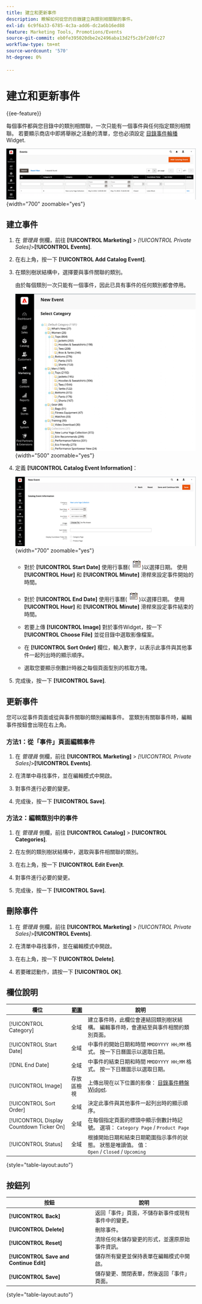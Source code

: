 ```yaml
---
title: 建立和更新事件
description: 瞭解如何從您的目錄建立與類別相關聯的事件。
exl-id: 6c9f6a33-6785-4c3a-add6-dc2a6b16ed88
feature: Marketing Tools, Promotions/Events
source-git-commit: eb0fe395020dbe2e2496aba13d2f5c2bf2d0fc27
workflow-type: tm+mt
source-wordcount: '570'
ht-degree: 0%

---
```


# 建立和更新事件

{{ee-feature}}

每個事件都與您目錄中的類別相關聯，一次只能有一個事件與任何指定類別相關聯。 若要顯示商店中即將舉辦之活動的清單，您也必須設定 [目錄事件輪播](../content-design/widget-event-carousel.md) Widget.

![事件清單](./assets/category-events.png){width="700" zoomable="yes"}

## 建立事件

1. 在 _管理員_ 側欄，前往 **[!UICONTROL Marketing]** > _[!UICONTROL Private Sales]_>**[!UICONTROL Events]**.

1. 在右上角，按一下 **[!UICONTROL Add Catalog Event]**.

1. 在類別樹狀結構中，選擇要與事件關聯的類別。

   由於每個類別一次只能有一個事件，因此已具有事件的任何類別都會停用。

   ![新事件 — 類別樹狀結構](./assets/catalog-events-category-tree.png){width="500" zoomable="yes"}

1. 定義 **[!UICONTROL Catalog Event Information]**：

   ![目錄事件資訊](./assets/catalog-event-information.png){width="700" zoomable="yes"}

   - 對於 **[!UICONTROL Start Date]** 使用行事曆(![行事曆圖示](../assets/icon-calendar.png))以選擇日期。 使用 **[!UICONTROL Hour]** 和 **[!UICONTROL Minute]** 滑桿來設定事件開始的時間。

   - 對於 **[!UICONTROL End Date]** 使用行事曆(![行事曆圖示](../assets/icon-calendar.png))以選擇日期。 使用 **[!UICONTROL Hour]** 和 **[!UICONTROL Minute]** 滑桿來設定事件結束的時間。

   - 若要上傳 **[!UICONTROL Image]** 對於事件Widget，按一下 **[!UICONTROL Choose File]** 並從目錄中選取影像檔案。

   - 在 **[!UICONTROL Sort Order]** 欄位，輸入數字，以表示此事件與其他事件一起列出時的顯示順序。

   - 選取您要顯示倒數計時器之每個頁面型別的核取方塊。

1. 完成後，按一下 **[!UICONTROL Save]**.

## 更新事件

您可以從事件頁面或從與事件關聯的類別編輯事件。 當類別有關聯事件時，編輯事件按鈕會出現在右上角。

### 方法1：從「事件」頁面編輯事件

1. 在 _管理員_ 側欄，前往 **[!UICONTROL Marketing]** > _[!UICONTROL Private Sales]_>**[!UICONTROL Events]**.

1. 在清單中尋找事件，並在編輯模式中開啟。

1. 對事件進行必要的變更。

1. 完成後，按一下 **[!UICONTROL Save]**.

### 方法2：編輯類別中的事件

1. 在 _管理員_ 側欄，前往 **[!UICONTROL Catalog]** > **[!UICONTROL Categories]**.

1. 在左側的類別樹狀結構中，選取與事件相關聯的類別。

1. 在右上角，按一下 **[!UICONTROL Edit Even]t**.

1. 對事件進行必要的變更。

1. 完成後，按一下 **[!UICONTROL Save]**.

## 刪除事件

1. 在 _管理員_ 側欄，前往 **[!UICONTROL Marketing]** > _[!UICONTROL Private Sales]_>**[!UICONTROL Events]**.

1. 在清單中尋找事件，並在編輯模式中開啟。

1. 在右上角，按一下 **[!UICONTROL Delete]**.

1. 若要確認動作，請按一下 **[!UICONTROL OK]**.

## 欄位說明

| 欄位 | [範圍](../getting-started/websites-stores-views.md#scope-settings) | 說明 |
|--- |--- |--- |
| [!UICONTROL Category] | 全域 | 建立事件時，此欄位會連結回類別樹狀結構。 編輯事件時，會連結至與事件相關的類別頁面。 |
| [!UICONTROL Start Date] | 全域 | 中事件的開始日期和時間 `MMDDYYYY HH;MM` 格式。 按一下日曆圖示以選取日期。 |
| [!DNL End Date] | 全域 | 中事件的結束日期和時間 `MMDDYYYY HH;MM` 格式。 按一下日曆圖示以選取日期。 |
| [!UICONTROL Image] | 存放區檢視 | 上傳出現在以下位置的影像： [目錄事件轉盤Widget](../content-design/widget-event-carousel.md). |
| [!UICONTROL Sort Order] | 全域 | 決定此事件與其他事件一起列出時的顯示順序。 |
| [!UICONTROL Display Countdown Ticker On] | 全域 | 在每個指定頁面的標頭中顯示倒數計時記號。 選項： `Category Page` / `Product Page` |
| [!UICONTROL Status] | 全域 | 根據開始日期和結束日期範圍指示事件的狀態。 狀態是唯讀值。 值： `Open` / `Closed` / `Upcoming` |

{style="table-layout:auto"}

## 按鈕列

| 按鈕 | 說明 |
|--- |--- |
| **[!UICONTROL Back]** | 返回「事件」頁面，不儲存新事件或現有事件中的變更。 |
| **[!UICONTROL Delete]** | 刪除事件。 |
| **[!UICONTROL Reset]** | 清除任何未儲存變更的形式，並還原原始事件資訊。 |
| **[!UICONTROL Save and Continue Edit]** | 儲存所有變更並保持表單在編輯模式中開啟。 |
| **[!UICONTROL Save]** | 儲存變更、關閉表單，然後返回「事件」頁面。 |

{style="table-layout:auto"}
